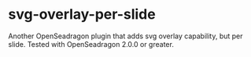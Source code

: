 # svg-overlay-per-slide
Another OpenSeadragon plugin that adds svg overlay capability, but per slide. Tested with OpenSeadragon 2.0.0 or greater.
